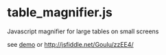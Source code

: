 table_magnifier.js
==================

Javascript magnifier for large tables on small screens 

see [demo](index.html) or http://jsfiddle.net/Goulu/zzEE4/
